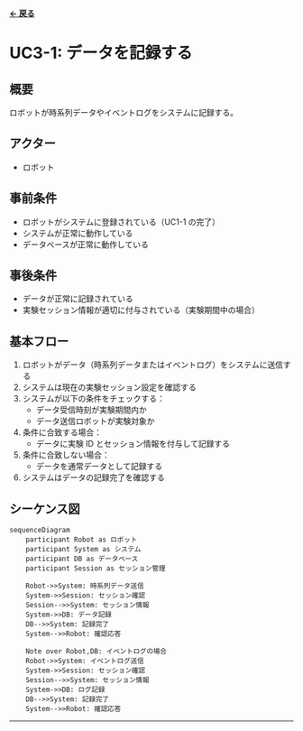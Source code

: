 **[← 戻る](index.md)**

# UC3-1: データを記録する

## 概要

ロボットが時系列データやイベントログをシステムに記録する。

## アクター

- ロボット

## 事前条件

- ロボットがシステムに登録されている（UC1-1 の完了）
- システムが正常に動作している
- データベースが正常に動作している

## 事後条件

- データが正常に記録されている
- 実験セッション情報が適切に付与されている（実験期間中の場合）

## 基本フロー

1. ロボットがデータ（時系列データまたはイベントログ）をシステムに送信する
2. システムは現在の実験セッション設定を確認する
3. システムが以下の条件をチェックする：
   - データ受信時刻が実験期間内か
   - データ送信ロボットが実験対象か
4. 条件に合致する場合：
   - データに実験 ID とセッション情報を付与して記録する
5. 条件に合致しない場合：
   - データを通常データとして記録する
6. システムはデータの記録完了を確認する

## シーケンス図

```mermaid
sequenceDiagram
    participant Robot as ロボット
    participant System as システム
    participant DB as データベース
    participant Session as セッション管理

    Robot->>System: 時系列データ送信
    System->>Session: セッション確認
    Session-->>System: セッション情報
    System->>DB: データ記録
    DB-->>System: 記録完了
    System-->>Robot: 確認応答

    Note over Robot,DB: イベントログの場合
    Robot->>System: イベントログ送信
    System->>Session: セッション確認
    Session-->>System: セッション情報
    System->>DB: ログ記録
    DB-->>System: 記録完了
    System-->>Robot: 確認応答
```

---

